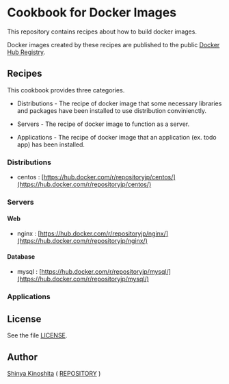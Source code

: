 # Cookbook for Docker Images

This repository contains recipes about how to build docker images.

Docker images created by these recipes are published to the public [Docker Hub Registry](https://hub.docker.com/).

## Recipes

This cookbook provides three categories.

* Distributions - The recipe of docker image that some necessary libraries and packages have been installed to use distribution convinienctly.

* Servers - The recipe of docker image to function as a server.

* Applications - The recipe of docker image that an application (ex. todo app) has been installed.

### Distributions

* centos : [https://hub.docker.com/r/repositoryjp/centos/](https://hub.docker.com/r/repositoryjp/centos/)

### Servers


#### Web

* nginx : [https://hub.docker.com/r/repositoryjp/nginx/](https://hub.docker.com/r/repositoryjp/nginx/)

#### Database

* mysql : [https://hub.docker.com/r/repositoryjp/mysql/](https://hub.docker.com/r/repositoryjp/mysql/)

### Applications

## License

See the file [LICENSE](LICENSE).

## Author

[Shinya Kinoshita](http://www.shinyakinoshita.com) ( [REPOSITORY](http://www.repositories.jp) )
